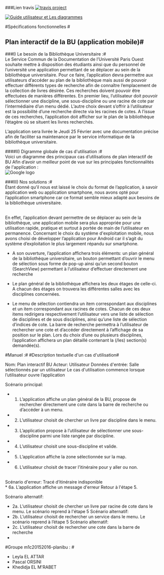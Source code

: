 
 
###Lien travis
[![travis project](https://travis-ci.org/Miage-Paris-Ouest/m1c20152016-planibu.svg)](https://travis-ci.org/Miage-Paris-Ouest/m1c20152016-planibu/)

[![Guide utilisateur et Les diagrammes ](https://github.com/Miage-Paris-Ouest/m1c20152016-planibu/tree/master/documentation)](https://github.com/Miage-Paris-Ouest/m1c20152016-planibu/tree/master/documentation/)



#Spécifications fonctionnelles  #

## Plan interactif de la BU (application mobile)#

###I) Le besoin de la Bibliothèque Universitaire :#
<br>
Le Service Commun de la Documentation de l’Université Paris Ouest souhaite mettre à disposition des étudiants ainsi que du personnel de l’université une application permettant de se déplacer au sein de la bibliothèque universitaire. 
Pour ce faire, l’application devra permettre aux utilisateurs d’accéder au plan de la bibliothèque mais aussi de pouvoir effectuer différents types de recherche afin de connaître l’emplacement de la collection de livres désirée. 
Ces recherches doivent pouvoir être effectuées de manières différentes. En premier lieu, l’utilisateur doit pouvoir sélectionner une discipline, une sous-discipline ou une racine de cote par l’intermédiaire d’un menu dédié. L’autre choix devant s’offrir à l’utilisateur est la possibilité d’une recherche directe via les racines de cotes. A l’issue de ces recherches, l’application doit afficher sur le plan de la bibliothèque l’étagère où se situent les livres recherchés.

L’application sera livrée le Jeudi 25 Février avec une documentation précise afin de faciliter sa maintenance par le service informatique de la bibliothèque universitaire.

####II) Digramme globale de cas d'utilisation :#
<br>
Voici un diagramme des principaux cas d’utilisations de plan interactif de BU Afin d’avoir un meilleur point de vue sur les principales fonctionnalités de l'application :
</br>
![Google logo](http://img15.hostingpics.net/pics/768554Diagrammedecasdutilisation.png "google logo")




###III) Nos solutions :#
<br>
Étant donné qu’il nous est laissé le choix du format de l’application, à savoir application web ou application smartphone, nous avons opté pour l’application smartphone car ce format semble mieux adapté aux besoins de la bibliothèque universitaire. 
</br>

<br>En effet, l’application devant permettre de se déplacer au sein de la bibliothèque, une application mobile sera plus appropriée pour une utilisation rapide, pratique et surtout à portée de main de l’utilisateur en permanence.
Concernant le choix du système d'exploitation mobile, nous avons choisi de développer l’application pour Android car il s’agit du système d’exploitation le plus largement répandu sur smartphone. </br>


* A son ouverture, l’application affichera trois éléments: un plan général de la bibliothèque universitaire, un bouton permettant d’ouvrir le menu de sélection sous forme de pop-up ainsi qu’un second bouton (SearchView) permettant à l’utilisateur d’effectuer directement une recherche

* Le plan général de la bibliothèque affichera les deux étages de celle-ci. A chacun des étages on trouvera les différentes salles avec les disciplines concernées.

* Le menu de sélection contiendra un item correspondant aux disciplines et un item correspondant aux racines de cotes. Chacun de ces deux items redirigera respectivement l’utilisateur vers une liste de sélection de disciplines et de sous disciplines, ainsi qu’une liste de sélection d’indices de cote.
La barre de recherche permettra à l’utilisateur de rechercher une cote et d’accéder directement à l’affichage de sa position  sur le plan.
Lors du choix d’une ou plusieurs disciplines, l’application affichera un plan détaillé contenant la (/les) section(s) demandée(s).

#Manuel :#
#Description textuelle d'un cas d'utilisation#

Nom: Plan interactif BU 
Acteur: Utilisateur
Données d'entrée: Salle sélectionnés par un utilisateur
Le cas d'utilisation commence lorsque l’utilisateur ouvre l’application

Scénario principal:

* 1. L’application affiche un plan général de la BU, propose de rechercher directement une cote dans la barre de recherche ou d’accéder à un menu.
* 2. L’utilisateur choisit de chercher un livre par discipline dans le menu.
* 3. L’application propose à l’utilisateur de sélectionner une sous-discipline parmi une liste rangée par discipline.

* 4. L’utilisateur choisit une sous-discipline et valide.
* 5. L’application affiche la zone sélectionnée sur la map.
* 6. L’utilisateur choisit de tracer l’itinéraire pour y aller ou non.

<br>
Scénario d'erreur: Tracé d’itinéraire indisponible
</br>
* 6a. L’application affiche un message d'erreur
Retour à l'étape 5.

Scénario alternatif:
* 2a. L’utilisateur choisit de chercher un livre par racine de cote dans le menu.
Le scénario reprend à l'étape 5
Scénario alternatif:
* 2b. L’utilisateur choisit de rechercher un service dans le menu.
Le scénario reprend à l’étape 5
Scénario alternatif:
* 2c. L’utilisateur choisit de rechercher une cote dans la barre de recherche 
* 
#Groupe m1c20152016-planibu : #
* Leyla EL ATTAR
* Pascal ORSINI
* Khedidja EL M'RABET
